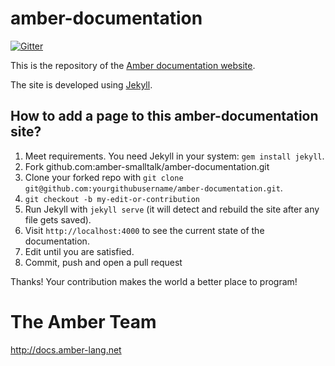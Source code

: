 amber-documentation
===================

[![Gitter](https://badges.gitter.im/Join%20Chat.svg)](https://gitter.im/amber-smalltalk/amber-documentation?utm_source=badge&utm_medium=badge&utm_campaign=pr-badge&utm_content=badge)

This is the repository of the [Amber documentation website](http://docs.amber-lang.net).

The site is developed using [Jekyll](http://jekyllrb.com/).

## How to add a page to this amber-documentation site?

1. Meet requirements. You need Jekyll in your system: `gem install jekyll`.
2. Fork github.com:amber-smalltalk/amber-documentation.git
2. Clone your forked repo with `git clone git@github.com:yourgithubusername/amber-documentation.git`.
3. `git checkout -b my-edit-or-contribution`
4. Run Jekyll with `jekyll serve` (it will detect and rebuild the site after any file gets saved).
5. Visit `http://localhost:4000` to see the current state of the documentation.
6. Edit until you are satisfied.
7. Commit, push and open a pull request

Thanks! Your contribution makes the world a better place to program!

The Amber Team
=======
http://docs.amber-lang.net

